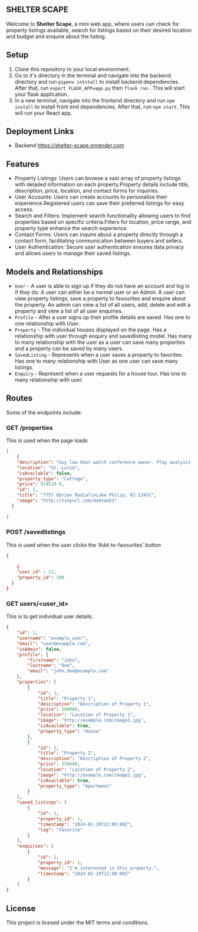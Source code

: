## SHELTER SCAPE

Welcome to **Shelter Scape**, a mini web app, where users can check for property listings available, search for listings based on their desired location and budget and enquire about the listing.

## Setup

1. Clone this repository to your local environment.
2. Go to it's directory in the terminal and navigate into the backend directory and run `pipenv intstall` to install backend dependencies. After that, run `export FLASK_APP=app.py` then `flask run` . This will start your flask application.
3. In a new terminal, navigate into the frontend directory and run `npm install` to install front end dependencies. After that, run `npm start`. This will run your React app.

## Deployment Links

 - Backend https://shelter-scape.onrender.com

## Features

- Property Listings: Users can browse a vast array of property listings with detailed information on each property.Property details include title, description, price, location, and contact forms for inquiries.
- User Accounts: Users can create accounts to personalize their experience.Registered users can save their preferred listings for easy access.
- Search and Filters: Implement search functionality allowing users to find properties based on specific criteria.Filters for location, price range, and property type enhance the search experience.
- Contact Forms: Users can inquire about a property directly through a contact form, facilitating communication between buyers and sellers.
- User Authentication: Secure user authentication ensures data privacy and allows users to manage their saved listings.

## Models and Relationships

- `User` - A user is able to sign up if they do not have an account and log in if they do. A user can either be a normal user or an Admin. A user can view property listings, save a property to favourites and enquire about the property. An admin can view a list of all users, add, delete and edit a property and view a list of all user enquiries.
- `Profile` - After a user signs up their profile details are saved. Has one to one relationship with User.
- `Property` - The individual houses displayed on the page. Has a relationship with user through enquiry and savedlisting model. Has many to many relationship with the user as a user can save many properties and a property can be saved by many users.
- `SavedListing` - Represents when a user saves a property to favorites. Has one to many relationship with User as one user can save many listings.
- `Enquiry` - Represent when a user requests for a house tour. Has one to many relationship with user.

## Routes

Some of the endpoints include:

### GET /properties

This is used when the page loads

```json
[
    {
    "description": "Guy law door watch conference owner. Play analysis theory.",
    "location": "St. Lucia",
    "isAvailable": false,
    "property_type": "Cottage",
    "price": 910520.0,
    "id": 1,
    "title": "7757 Obrien Radial\nLake Philip, NJ 13431",
    "image": "http://tinyurl.com/4adswm53"
  }
    
]
```

### POST /savedlistings

This is used when the user clicks the 'Add-to-favourites' button

```json
{
  
    {
    "user_id" : 12,
    "property_id": 100
  }
}
```
### GET users/<user_id>

This is to get individual user details.

```json
{
    "id": 1,
    "username": "example_user",
    "email": "user@example.com",
    "isAdmin": false,
    "profile": {
        "firstname": "John",
        "lastname": "Doe",
        "email": "john.doe@example.com"
    },
    "properties": [
        {
            "id": 1,
            "title": "Property 1",
            "description": "Description of Property 1",
            "price": 100000,
            "location": "Location of Property 1",
            "image": "http://example.com/image1.jpg",
            "isAvailable": true,
            "property_type": "House"
        },
        {
            "id": 2,
            "title": "Property 2",
            "description": "Description of Property 2",
            "price": 150000,
            "location": "Location of Property 2",
            "image": "http://example.com/image2.jpg",
            "isAvailable": true,
            "property_type": "Apartment"
        }
    ],
    "saved_listings": [
        {
            "id": 1,
            "property_id": 1,
            "timestamp": "2024-01-29T12:00:00Z",
            "tag": "favorite"
        }
    ],
    "enquiries": [
        {
            "id": 1,
            "property_id": 1,
            "message": "I'm interested in this property.",
            "timestamp": "2024-01-29T12:00:00Z"
        }
    ]
}
```
## License

This project is licesed under the MIT terms and conditions.

